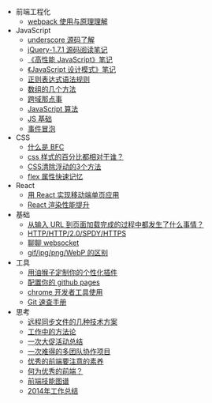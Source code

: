 + 前端工程化
  + [webpack 使用与原理理解](https://github.com/liuyuanyangscript/deep-webpack)
+ JavaScript
  + [underscore 源码了解](https://github.com/liuyuanyangscript/blog/issues/5)
  + [jQuery-1.7.1 源码阅读笔记](https://github.com/liuyuanyangscript/blog/issues/9)
  + [《高性能 JavaScript》笔记](https://github.com/liuyuanyangscript/blog/issues/54)
  + [《JavaScript 设计模式》笔记](https://github.com/hoperyy/blog/issues/53)
  + [正则表达式语法规则](https://github.com/liuyuanyangscript/blog/issues/7)
  + [数组的几个方法](https://github.com/liuyuanyangscript/blog/issues/23)
  + [跨域那点事](https://github.com/liuyuanyangscript/blog/issues/25)
  + [JavaScript 算法](https://github.com/liuyuanyangscript/blog/issues/27)
  + [JS 基础](https://github.com/liuyuanyangscript/blog/issues/28)
  + [事件冒泡](https://github.com/liuyuanyangscript/blog/issues/40)
+ CSS
  + [什么是 BFC](https://github.com/liuyuanyangscript/blog/issues/16)
  + [css 样式的百分比都相对于谁？](https://github.com/liuyuanyangscript/blog/issues/18)
  + [CSS清除浮动的3个方法](https://github.com/liuyuanyangscript/blog/issues/17)
  + [flex 属性快速记忆](https://github.com/liuyuanyangscript/blog/issues/41)
+ React
  + [用 React 实现移动端单页应用](https://github.com/liuyuanyangscript/blog/issues/43)
  + [React 渲染性能提升](https://github.com/liuyuanyangscript/blog/issues/21)
+ 基础
  + [从输入 URL 到页面加载完成的过程中都发生了什么事情？](https://github.com/liuyuanyangscript/blog/issues/19)
  + [HTTP/HTTP/2.0/SPDY/HTTPS](https://github.com/liuyuanyangscript/blog/issues/20)
  + [聊聊 websocket](https://github.com/liuyuanyangscript/blog/issues/24)
  + [gif/jpg/png/WebP 的区别](https://github.com/liuyuanyangscript/blog/issues/42)
+ 工具
  + [用油猴子定制你的个性化插件](https://github.com/liuyuanyangscript/blog/issues/8)
  + [配置你的 github pages](https://github.com/liuyuanyangscript/blog/issues/10)
  + [chrome 开发者工具使用](https://github.com/liuyuanyangscript/blog/issues/11)
  + [Git 速查手册](https://github.com/liuyuanyangscript/blog/issues/51)
+ 思考
  + [远程同步文件的几种技术方案](https://github.com/liuyuanyangscript/blog/issues/4)
  + [工作中的方法论](https://github.com/liuyuanyangscript/blog/issues/45)
  + [一次大促活动总结](https://github.com/liuyuanyangscript/blog/issues/46)
  + [一次难得的多团队协作项目](https://github.com/liuyuanyangscript/blog/issues/47)
  + [优秀的前端要注意的素养](https://github.com/liuyuanyangscript/blog/issues/48)
  + [何为优秀的前端？](https://github.com/liuyuanyangscript/blog/issues/49)
  + [前端技能图谱](https://github.com/liuyuanyangscript/blog/issues/50)
  + [2014年工作总结](https://github.com/liuyuanyangscript/blog/issues/44)
